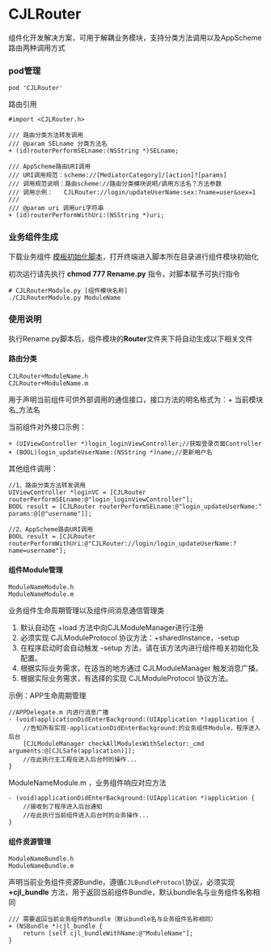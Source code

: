 # CJLRouter
组件化开发解决方案，可用于解耦业务模块，支持分类方法调用以及AppScheme路由两种调用方式



### pod管理

```shell
pod 'CJLRouter'
```

路由引用

```objc
#import <CJLRouter.h>

/// 路由分类方法转发调用
/// @param SELname 分类方法名
+ (id)routerPerformSELname:(NSString *)SELname;

/// AppScheme路由URI调用
/// URI调用规范：scheme://[MediatorCategory]/[action]?[params]
/// 调用规范说明：路由scheme://路由分类模块说明/调用方法名？方法参数
/// 调用示例：   CJLRouter://login/updateUserName:sex:?name=user&sex=1
///
/// @param uri 调用uri字符串
+ (id)routerPerformWithUri:(NSString *)uri;
```



### 业务组件生成

下载业务组件 [模板初始化脚本](https://lele8446infoq.oss-cn-shenzhen.aliyuncs.com/%E7%BB%84%E4%BB%B6%E5%8C%96/CJLRouterModule.py.zip)，打开终端进入脚本所在目录进行组件模块初始化

初次运行请先执行  **chmod 777  Rename.py** 指令，对脚本赋予可执行指令

```shell
# CJLRouterModule.py [组件模块名称]
./CJLRouterModule.py ModuleName
```



### 使用说明

执行Rename.py脚本后，组件模块的**Router**文件夹下将自动生成以下相关文件

#### 路由分类
```objc
CJLRouter+ModuleName.h
CJLRouter+ModuleName.m
```

用于声明当前组件可供外部调用的通信接口，接口方法的明名格式为：+ 当前模块名_方法名

当前组件对外接口示例：

```objc
+ (UIViewController *)login_loginViewController;//获取登录页面Controller
+ (BOOL)login_updateUserName:(NSString *)name;//更新用户名
```

其他组件调用：

```objc
//1、路由分类方法转发调用
UIViewController *loginVC = [CJLRouter routerPerformSELname:@"login_loginViewController"];
BOOL result = [CJLRouter routerPerformSELname:@"login_updateUserName:" params:@[@"username"]];

//2、AppScheme路由URI调用
BOOL result = [CJLRouter routerPerformWithUri:@"CJLRouter://login/login_updateUserName:?name=username"];
```

#### 组件Module管理
```objc
ModuleNameModule.h
ModuleNameModule.m
```

业务组件生命周期管理以及组件间消息通信管理类

1. 默认自动在 +load 方法中向CJLModuleManager进行注册
2. 必须实现 CJLModuleProtocol 协议方法：+sharedInstance，-setup
3. 在程序启动时会自动触发 -setup 方法，请在该方法内进行组件相关初始化及配置。
4. 根据实际业务需求，在适当的地方通过 CJLModuleManager 触发消息广播。
5. 根据实际业务需求，有选择的实现 CJLModuleProtocol 协议方法。

示例：APP生命周期管理

```objc
//APPDelegate.m 内进行消息广播
- (void)applicationDidEnterBackground:(UIApplication *)application {
    //告知所有实现-applicationDidEnterBackground:的业务组件Module，程序进入后台
    [CJLModuleManager checkAllModulesWithSelector:_cmd arguments:@[CJLSafe(application)]];
    //在此执行主工程在进入后台时的操作...
}
```

 ModuleNameModule.m ，业务组件响应对应方法

```objc
- (void)applicationDidEnterBackground:(UIApplication *)application {
    //接收到了程序进入后台通知
    //在此执行当前组件进入后台时的业务操作...
}
```

#### 组件资源管理
```objc
ModuleNameBundle.h
ModuleNameBundle.m
```

声明当前业务组件资源Bundle，遵循`CJLBundleProtocol`协议，必须实现 **+cjl_bundle** 方法，用于返回当前组件Bundle，默认bundle名与业务组件名称相同

```objc
/// 需要返回当前业务组件的bundle（默认bundle名与业务组件名称相同）
+ (NSBundle *)cjl_bundle {
    return [self cjl_bundleWithName:@"ModuleName"];
}
```

